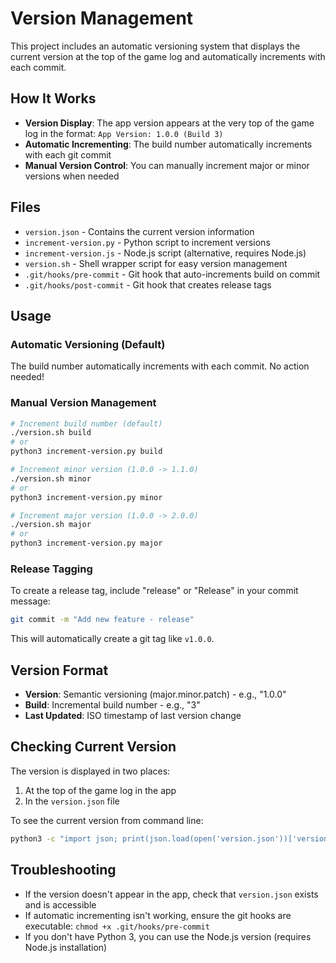# Version Management

This project includes an automatic versioning system that displays the current version at the top of the game log and automatically increments with each commit.

## How It Works

- **Version Display**: The app version appears at the very top of the game log in the format: `App Version: 1.0.0 (Build 3)`
- **Automatic Incrementing**: The build number automatically increments with each git commit
- **Manual Version Control**: You can manually increment major or minor versions when needed

## Files

- `version.json` - Contains the current version information
- `increment-version.py` - Python script to increment versions
- `increment-version.js` - Node.js script (alternative, requires Node.js)
- `version.sh` - Shell wrapper script for easy version management
- `.git/hooks/pre-commit` - Git hook that auto-increments build on commit
- `.git/hooks/post-commit` - Git hook that creates release tags

## Usage

### Automatic Versioning (Default)
The build number automatically increments with each commit. No action needed!

### Manual Version Management

```bash
# Increment build number (default)
./version.sh build
# or
python3 increment-version.py build

# Increment minor version (1.0.0 -> 1.1.0)
./version.sh minor
# or
python3 increment-version.py minor

# Increment major version (1.0.0 -> 2.0.0)
./version.sh major
# or
python3 increment-version.py major
```

### Release Tagging
To create a release tag, include "release" or "Release" in your commit message:

```bash
git commit -m "Add new feature - release"
```

This will automatically create a git tag like `v1.0.0`.

## Version Format

- **Version**: Semantic versioning (major.minor.patch) - e.g., "1.0.0"
- **Build**: Incremental build number - e.g., "3"
- **Last Updated**: ISO timestamp of last version change

## Checking Current Version

The version is displayed in two places:
1. At the top of the game log in the app
2. In the `version.json` file

To see the current version from command line:
```bash
python3 -c "import json; print(json.load(open('version.json'))['version'], 'Build', json.load(open('version.json'))['build'])"
```

## Troubleshooting

- If the version doesn't appear in the app, check that `version.json` exists and is accessible
- If automatic incrementing isn't working, ensure the git hooks are executable: `chmod +x .git/hooks/pre-commit`
- If you don't have Python 3, you can use the Node.js version (requires Node.js installation)
